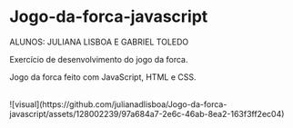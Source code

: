 # Jogo-da-forca-javascript
ALUNOS: JULIANA LISBOA E GABRIEL TOLEDO

Exercício de desenvolvimento do jogo da forca.

Jogo da forca feito com JavaScript, HTML e CSS.

<br>
![visual](https://github.com/julianadlisboa/Jogo-da-forca-javascript/assets/128002239/97a684a7-2e6c-46ab-8ea2-163f3ff2ec04)
